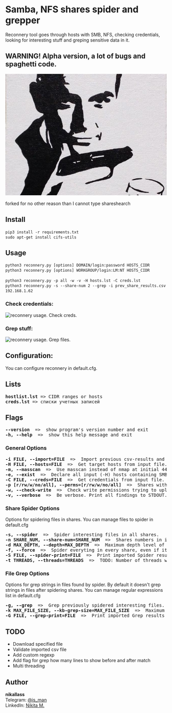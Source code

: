 # Samba, NFS shares spider and grepper
Reconnery tool goes through hosts with SMB, NFS, checking credentials,
looking for interesting stuff and greping sensitive data in it. 

## WARNING! Alpha version, a lot of bugs and spaghetti code.

![ShareShearch](./reconnery.png)

forked for no other reason than I cannot type shareshearch

## Install
    pip3 install -r requirements.txt
    sudo apt-get install cifs-utils

## Usage
    python3 reconnery.py [options] DOMAIN/login:password HOSTS_CIDR
    python3 reconnery.py [options] WORKGROUP/login:LM:NT HOSTS_CIDR

    python3 reconnery.py -p all -w -v -H hosts.lst -C creds.lst
    python3 reconnery.py -s --share-num 2 --grep -i prev_share_results.csv 192.168.1.62

### Check credentials:
![reconnery usage. Check creds.](https://image.ibb.co/i5GNpy/Selection_290.jpg)

### Grep stuff:
![reconnery usage. Grep files.](https://image.ibb.co/m2yDwd/Selection_291.jpg)



## Configuration:
You can configure reconnery in default.cfg. 

## Lists
<pre>
<b>hostlist.lst</b> => CIDR ranges or hosts
<b>creds.lst</b> => списки учетных записей
</pre>

## Flags
<pre>
<b>--version</b>  =>  show program's version number and exit
<b>-h, --help</b>  =>  show this help message and exit
</pre>

### General Options
<pre>
<b>-i FILE, --import=FILE</b>  =>  Import previous csv-results and print them.
<b>-H FILE, --hosts=FILE</b>  =>  Get target hosts from input file.
<b>-m, --masscan</b>  =>  Use masscan instead of nmap at initial 445, 139 port scan.
<b>-e, --exist</b>  =>  Declare all input (-H) hosts containing SMB shares and skip init port scan. Ranges will be removed.
<b>-C FILE, --creds=FILE</b>  =>  Get credentials from input file.
<b>-p [r/rw/w/no/all], --perms=[r/rw/w/no/all]</b>  =>  Shares with what permissions do we need (default r) [r/rw/w/no/all]
<b>-w, --check-write</b>  =>  Check write permissions trying to upload file.
<b>-v, --verbose</b>  =>  Be verbose. Print all findings to STDOUT.
</pre>

### Share Spider Options
Options for spidering files in shares. You can manage files to spider in default.cfg
<pre>
<b>-s, --spider</b>  =>  Spider interesting files in all shares.
<b>-n SHARE_NUM, --share-num=SHARE_NUM</b>  =>  Shares numbers in imported result list to spider ([,] as delimiter, [0/a/all] for "all").
<b>-d MAX_DEPTH, --depth=MAX_DEPTH</b>  =>  Maximum depth level of recursive spidering (default 5).
<b>-f, --force</b>  =>  Spider everyting in every share, even if it is already spidered. By default we also skip parsing whole "ADMIN$" and "C$/Windows" shares to speed up (but we look for SAM, SYSTEM, hosts files.).
<b>-S FILE, --spider-print=FILE</b>  =>  Print imported Spider results with highlighting.
<b>-t THREADS, --threads=THREADS</b>  =>  TODO: Number of threads while spidering (default 1).
</pre>

### File Grep Options
Options for grep strings in files found by spider. By default it doesn't grep strings in files after spidering shares. You can manage regular expressions list in default.cfg
<pre>
<b>-g, --grep</b>  =>  Grep previously spidered interesting files.
<b>-k MAX_FILE_SIZE, --kb-grep-size=MAX_FILE_SIZE</b>  =>  Maximum filesize in KB for grep (default 200).
<b>-G FILE, --grep-print=FILE</b>  =>  Print imported Grep results with highlighting.
</pre>

## TODO
* Download specified file
* Validate imported csv file
* Add custom regexp
* Add flag for grep how many lines to show before and after match
* Multi threading

## Author
**nikallass**
<br>Telegram: [@is_man](https://t.me/is_man)
<br>LinkedIn: [Nikita M.](https://linkedin.com/in/mednikand)
